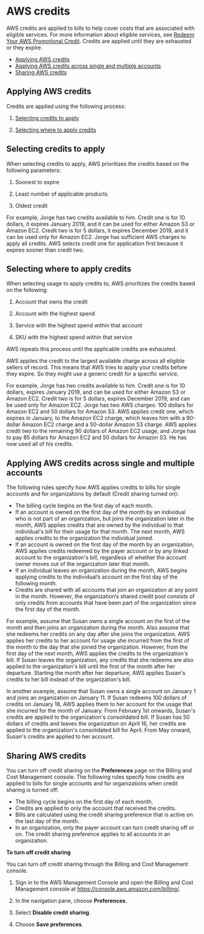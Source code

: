 # AWS credits<a name="useconsolidatedbilling-credits"></a>

AWS credits are applied to bills to help cover costs that are associated with eligible services\. For more information about eligible services, see [Redeem Your AWS Promotional Credit](http://aws.amazon.com/awscredits/)\. Credits are applied until they are exhausted or they expire\.
+ [Applying AWS credits](#apply-credits)
+ [Applying AWS credits across single and multiple accounts](#credits-for-orgs)
+ [Sharing AWS credits](#credit-sharing)

## Applying AWS credits<a name="apply-credits"></a>

Credits are applied using the following process:

1. [Selecting credits to apply](#selecting-credits-to-apply)

1. [Selecting where to apply credits](#selecting-usage-to-apply-credits-to)

## Selecting credits to apply<a name="selecting-credits-to-apply"></a>

When selecting credits to apply, AWS prioritizes the credits based on the following parameters:

1. Soonest to expire

1. Least number of applicable products

1. Oldest credit

For example, Jorge has two credits available to him\. Credit one is for 10 dollars, it expires January 2019, and it can be used for either Amazon S3 or Amazon EC2\. Credit two is for 5 dollars, it expires December 2019, and it can be used only for Amazon EC2\. Jorge has sufficient AWS charges to apply all credits\. AWS selects credit one for application first because it expires sooner than credit two\.

## Selecting where to apply credits<a name="selecting-usage-to-apply-credits-to"></a>

When selecting usage to apply credits to, AWS prioritizes the credits based on the following:

1. Account that owns the credit

1. Account with the highest spend

1. Service with the highest spend within that account

1. SKU with the highest spend within that service

AWS repeats this process until the applicable credits are exhausted\.

AWS applies the credit to the largest available charge across all eligible sellers of record\. This means that AWS tries to apply your credits before they expire\. So they might use a generic credit for a specific service\.

For example, Jorge has two credits available to him\. Credit one is for 10 dollars, expires January 2019, and can be used for either Amazon S3 or Amazon EC2\. Credit two is for 5 dollars, expires December 2019, and can be used only for Amazon EC2\. Jorge has two AWS charges: 100 dollars for Amazon EC2 and 50 dollars for Amazon S3\. AWS applies credit one, which expires in January, to the Amazon EC2 charge, which leaves him with a 90\-dollar Amazon EC2 charge and a 50\-dollar Amazon S3 charge\. AWS applies credit two to the remaining 90 dollars of Amazon EC2 usage, and Jorge has to pay 85 dollars for Amazon EC2 and 50 dollars for Amazon S3\. He has now used all of his credits\.

## Applying AWS credits across single and multiple accounts<a name="credits-for-orgs"></a>

The following rules specify how AWS applies credits to bills for single accounts and for organizations by default \(Credit sharing turned on\):
+ The billing cycle begins on the first day of each month\.
+ If an account is owned on the first day of the month by an individual who is not part of an organization, but joins the organization later in the month, AWS applies credits that are owned by the individual to that individual's bill for their usage for that month\. The next month, AWS applies credits to the organization the individual joined\.
+ If an account is owned on the first day of the month by an organization, AWS applies credits redeemed by the payer account or by any linked account to the organization's bill, regardless of whether the account owner moves out of the organization later that month\.
+ If an individual leaves an organization during the month, AWS begins applying credits to the individual’s account on the first day of the following month\.
+ Credits are shared with all accounts that join an organization at any point in the month\. However, the organization’s shared credit pool consists of only credits from accounts that have been part of the organization since the first day of the month\.

For example, assume that Susan owns a single account on the first of the month and then joins an organization during the month\. Also assume that she redeems her credits on any day after she joins the organization\. AWS applies her credits to her account for usage she incurred from the first of the month to the day that she joined the organization\. However, from the first day of the next month, AWS applies the credits to the organization's bill\. If Susan leaves the organization, any credits that she redeems are also applied to the organization's bill until the first of the month after her departure\. Starting the month after her departure, AWS applies Susan's credits to her bill instead of the organization's bill\.

In another example, assume that Susan owns a single account on January 1 and joins an organization on January 11\. If Susan redeems 100 dollars of credits on January 18, AWS applies them to her account for the usage that she incurred for the month of January\. From February 1st onwards, Susan's credits are applied to the organization's consolidated bill\. If Susan has 50 dollars of credits and leaves the organization on April 16, her credits are applied to the organization's consolidated bill for April\. From May onward, Susan's credits are applied to her account\.

## Sharing AWS credits<a name="credit-sharing"></a>

You can turn off credit sharing on the **Preferences** page on the Billing and Cost Management console\. The following rules specify how credits are applied to bills for single accounts and for organizations when credit sharing is turned off:
+ The billing cycle begins on the first day of each month\.
+ Credits are applied to only the account that received the credits\.
+ Bills are calculated using the credit sharing preference that is active on the last day of the month\.
+ In an organization, only the payer account can turn credit sharing off or on\. The credit sharing preference applies to all accounts in an organization\.<a name="turn-off-credit-sharing"></a>

**To turn off credit sharing**

You can turn off credit sharing through the Billing and Cost Management console\.

1. Sign in to the AWS Management Console and open the Billing and Cost Management console at [https://console\.aws\.amazon\.com/billing/](https://console.aws.amazon.com/billing/)\.

1. In the navigation pane, choose **Preferences**\.

1. Select **Disable credit sharing**\. 

1. Choose **Save preferences**\.